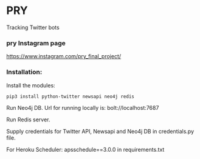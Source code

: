 
# PRY

Tracking Twitter bots

### pry Instagram page

https://www.instagram.com/pry_final_project/

### Installation:

Install the modules:

```
pip3 install python-twitter newsapi neo4j redis
```
Run Neo4j DB. Url for running locally is: bolt://localhost:7687

Run Redis server.

Supply credentials for Twitter API, Newsapi and Neo4j DB in credentials.py file.

For Heroku Scheduler: apsschedule==3.0.0 in requirements.txt
